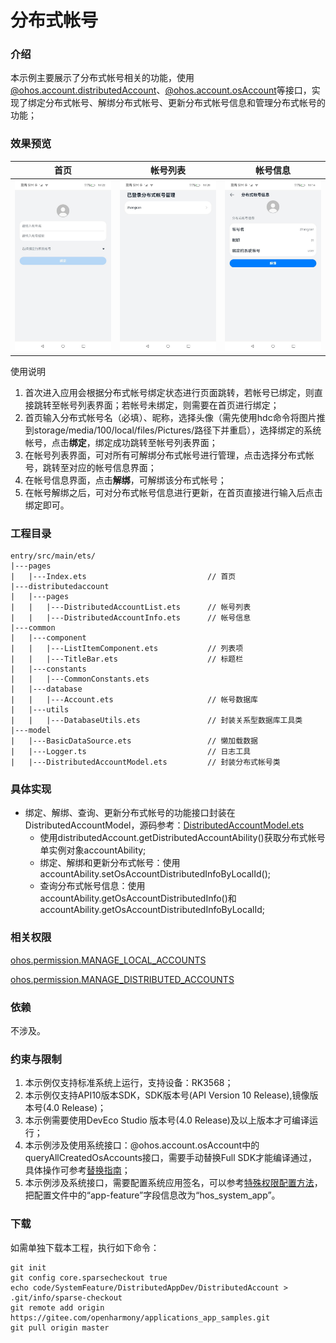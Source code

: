 # 分布式帐号

### 介绍

本示例主要展示了分布式帐号相关的功能，使用[@ohos.account.distributedAccount](https://gitee.com/openharmony/docs/blob/master/zh-cn/application-dev/reference/apis-basic-services-kit/js-apis-distributed-account.md)、[@ohos.account.osAccount](https://gitee.com/openharmony/docs/blob/master/zh-cn/application-dev/reference/apis/js-apis-osAccount.md)等接口，实现了绑定分布式帐号、解绑分布式帐号、更新分布式帐号信息和管理分布式帐号的功能；

### 效果预览

| 首页                        | 帐号列表                                     | 帐号信息                                     |
| --------------------------- | -------------------------------------------- | -------------------------------------------- |
| ![](screenshots/index.jpeg) | ![](screenshots/DistributedAccountList.jpeg) | ![](screenshots/DistributedAccountInfo.jpeg) |

使用说明

1. 首次进入应用会根据分布式帐号绑定状态进行页面跳转，若帐号已绑定，则直接跳转至帐号列表界面；若帐号未绑定，则需要在首页进行绑定；
1. 首页输入分布式帐号名（必填）、昵称，选择头像（需先使用hdc命令将图片推到storage/media/100/local/files/Pictures/路径下并重启），选择绑定的系统帐号，点击**绑定**，绑定成功跳转至帐号列表界面；
2. 在帐号列表界面，可对所有可解绑分布式帐号进行管理，点击选择分布式帐号，跳转至对应的帐号信息界面；
3. 在帐号信息界面，点击**解绑**，可解绑该分布式帐号；
3. 在帐号解绑之后，可对分布式帐号信息进行更新，在首页直接进行输入后点击绑定即可。

### 工程目录

```
entry/src/main/ets/
|---pages
|   |---Index.ets                           // 首页
|---distributedaccount
|   |---pages
|   |   |---DistributedAccountList.ets      // 帐号列表
|   |   |---DistributedAccountInfo.ets      // 帐号信息
|---common
|   |---component
|   |   |---ListItemComponent.ets           // 列表项
|   |   |---TitleBar.ets                    // 标题栏
|   |---constants
|   |   |---CommonConstants.ets
|   |---database
|   |   |---Account.ets                     // 帐号数据库
|   |---utils
|   |   |---DatabaseUtils.ets               // 封装关系型数据库工具类
|---model
|   |---BasicDataSource.ets                 // 懒加载数据
|   |---Logger.ts                           // 日志工具
|   |---DistributedAccountModel.ets         // 封装分布式帐号类
```

### 具体实现

* 绑定、解绑、查询、更新分布式帐号的功能接口封装在DistributedAccountModel，源码参考：[DistributedAccountModel.ets](entry/src/main/ets/model/DistributedAccountModel.ets)
    * 使用distributedAccount.getDistributedAccountAbility()获取分布式帐号单实例对象accountAbility;
    * 绑定、解绑和更新分布式帐号：使用accountAbility.setOsAccountDistributedInfoByLocalId();
    * 查询分布式帐号信息：使用accountAbility.getOsAccountDistributedInfo()和accountAbility.getOsAccountDistributedInfoByLocalId;
### 相关权限

[ohos.permission.MANAGE_LOCAL_ACCOUNTS](https://gitee.com/openharmony/docs/blob/master/zh-cn/application-dev/security/AccessToken/permissions-for-system-apps.md#ohospermissionmanage_local_accounts)

[ohos.permission.MANAGE_DISTRIBUTED_ACCOUNTS](https://gitee.com/openharmony/docs/blob/master/zh-cn/application-dev/security/permission-list.md#ohospermissionmanage_distributed_accounts)

### 依赖

不涉及。

### 约束与限制

1. 本示例仅支持标准系统上运行，支持设备：RK3568；
2. 本示例仅支持API10版本SDK，SDK版本号(API Version 10 Release),镜像版本号(4.0 Release)；
3. 本示例需要使用DevEco Studio 版本号(4.0 Release)及以上版本才可编译运行；
4. 本示例涉及使用系统接口：@ohos.account.osAccount中的queryAllCreatedOsAccounts接口，需要手动替换Full SDK才能编译通过，具体操作可参考[替换指南](https://gitee.com/openharmony/docs/blob/master/zh-cn/application-dev/faqs/full-sdk-switch-guide.md)；
5. 本示例涉及系统接口，需要配置系统应用签名，可以参考[特殊权限配置方法](https://gitee.com/openharmony/docs/blob/master/zh-cn/application-dev/security/app-provision-structure.md#修改harmonyappprovision配置文件)，把配置文件中的“app-feature”字段信息改为“hos_system_app”。

### 下载

如需单独下载本工程，执行如下命令：

```
git init
git config core.sparsecheckout true
echo code/SystemFeature/DistributedAppDev/DistributedAccount > .git/info/sparse-checkout
git remote add origin https://gitee.com/openharmony/applications_app_samples.git
git pull origin master
```
